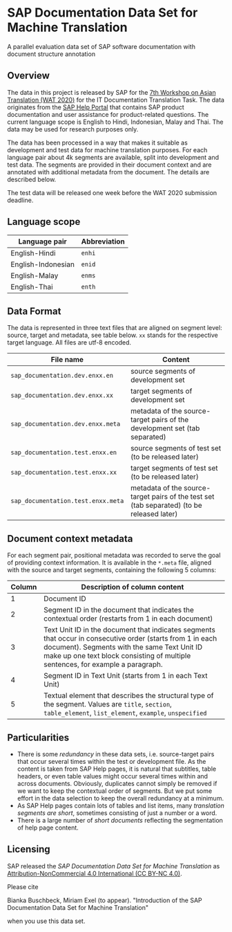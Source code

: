 # SAP Documentation Data Set for Machine Translation
A parallel evaluation data set of SAP software documentation with document structure annotation

## Overview
The data in this project is released by SAP for the [7th Workshop on Asian Translation (WAT 2020)](https://lotus.kuee.kyoto-u.ac.jp/WAT/WAT2020/index.html) for the IT Documentation Translation Task. The data originates from the [SAP Help Portal](https://help.sap.com/) that contains SAP product documentation and user assistance for product-related questions. The current language scope is English to Hindi, Indonesian, Malay and Thai. The data may be used for research purposes only.

The data has been processed in a way that makes it suitable as development and test data for machine translation purposes. For each language pair about 4k segments are available, split into development and test data. The segments are provided in their document context and are annotated with additional metadata from the document. The details are described below.

The test data will be released one week before the WAT 2020 submission deadline.


## Language scope
| **Language pair** | **Abbreviation** |
| --- | --- |
| English-Hindi | `enhi` |
| English-Indonesian | `enid` |
| English-Malay | `enms` |
| English-Thai | `enth` |

## Data Format
The data is represented in three text files that are aligned on segment level: source, target and metadata, see table below. `xx` stands for the respective target language. All files are utf-8 encoded.

| **File name** | **Content** |
| --- | --- |
| `sap_documentation.dev.enxx.en` | source segments of development set  |
| `sap_documentation.dev.enxx.xx` | target segments of development set  |
| `sap_documentation.dev.enxx.meta` | metadata of the source-target pairs of the development set (tab separated) |
| `sap_documentation.test.enxx.en` | source segments of test set (to be released later) |
| `sap_documentation.test.enxx.xx` | target segments of test set (to be released later) |
| `sap_documentation.test.enxx.meta` | metadata of the source-target pairs of the test set (tab separated) (to be released later) |

## Document context metadata
For each segment pair, positional metadata was recorded to serve the goal of providing context information.  It is available in the `*.meta` file, aligned with the source and target segments, containing the following 5 columns: 

| **Column** | **Description of column content** |
| --- | --- |
| 1 | Document ID |
| 2 | Segment ID in the document that indicates the contextual order (restarts from 1 in each document) |
| 3 | Text Unit ID in the document that indicates segments that occur in consecutive order (starts from 1 in each document). Segments with the same Text Unit ID make up one text block consisting of multiple sentences, for example a paragraph. |
| 4 | Segment ID in Text Unit (starts from 1 in each Text Unit) |
| 5 | Textual element that describes the structural type of the segment. Values are `title`, `section`, `table_element`, `list_element`, `example`, `unspecified` |

## Particularities
* There is some *redundancy* in these data sets, i.e. source-target pairs that occur several times within the test or development file. As the content is taken from SAP Help pages, it is natural that subtitles, table headers, or even table values might occur several times within and across documents. 
Obviously, duplicates cannot simply be removed if we want to keep the contextual order of segments. But we put some effort in the data selection to keep the overall redundancy at a minimum. 
* As SAP Help pages contain lots of tables and list items, many *translation segments are short*, sometimes consisting of just a number or a word. 
* There is a large number of *short documents* reflecting the segmentation of help page content.


## Licensing 
SAP released the *SAP Documentation Data Set for Machine Translation* as [Attribution-NonCommercial 4.0 International (CC BY-NC 4.0)](https://creativecommons.org/licenses/by-nc/4.0/).

Please cite

Bianka Buschbeck, Miriam Exel (to appear). 
"Introduction of the SAP Documentation Data Set for Machine Translation" 

when you use this data set.


